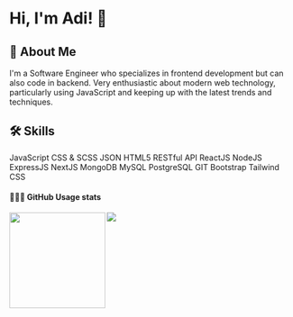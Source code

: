 <!--
**adiansyahputra/adiansyahputra** is a ✨ _special_ ✨ repository because its `README.md` (this file) appears on your GitHub profile.

Here are some ideas to get you started:

- 🔭 I’m currently working on ...
- 🌱 I’m currently learning ...
- 👯 I’m looking to collaborate on ...
- 🤔 I’m looking for help with ...
- 💬 Ask me about ...
- 📫 How to reach me: ...
- 😄 Pronouns: ...
- ⚡ Fun fact: ...
-->
# Hi, I'm Adi! 👋

## 🚀 About Me
I'm a Software Engineer who specializes in frontend development but can also code in backend. Very enthusiastic about modern web technology, particularly using JavaScript and keeping up with the latest trends and techniques.

## 🛠 Skills
JavaScript 
CSS & SCSS
JSON
HTML5
RESTful API
ReactJS
NodeJS
ExpressJS
NextJS
MongoDB
MySQL 
PostgreSQL
GIT
Bootstrap
Tailwind CSS
<div>
  <h4>👨🏻‍💻 GitHub Usage stats</h4>
  <img height="170" align="left" src="https://github-readme-stats.vercel.app/api?username=adiansyahputra&count_private=true&include_all_commits=true" />
  <img src="https://github-readme-stats.vercel.app/api/top-langs/?username=adiansyahputra&layout=compact" />
</div>
          
